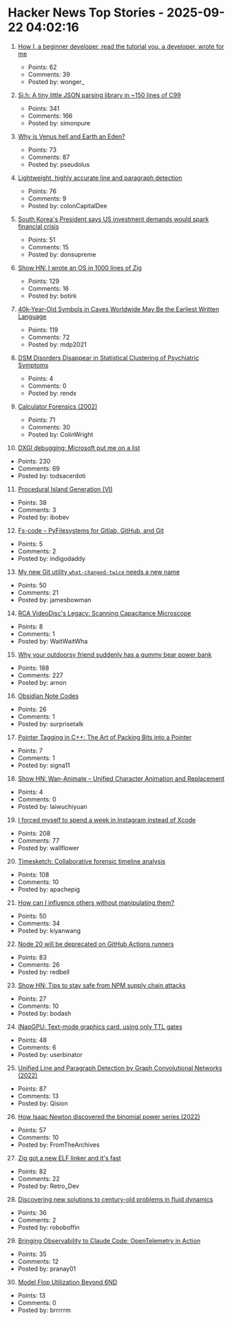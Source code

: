 # Hacker News Top Stories - 2025-09-22 04:02:16

1. [How I, a beginner developer, read the tutorial you, a developer, wrote for me](https://anniemueller.com/posts/how-i-a-non-developer-read-the-tutorial-you-a-developer-wrote-for-me-a-beginner)
   - Points: 62
   - Comments: 39
   - Posted by: wonger_

2. [Sj.h: A tiny little JSON parsing library in ~150 lines of C99](https://github.com/rxi/sj.h)
   - Points: 341
   - Comments: 166
   - Posted by: simonpure

3. [Why is Venus hell and Earth an Eden?](https://www.quantamagazine.org/why-is-venus-hell-and-earth-an-eden-20250915/)
   - Points: 73
   - Comments: 87
   - Posted by: pseudolus

4. [Lightweight, highly accurate line and paragraph detection](https://arxiv.org/abs/2203.09638)
   - Points: 76
   - Comments: 9
   - Posted by: colonCapitalDee

5. [South Korea's President says US investment demands would spark financial crisis](https://www.cnbc.com/2025/09/21/south-koreas-president-lee-trump-investment-financial-crisis.html)
   - Points: 51
   - Comments: 15
   - Posted by: donsupreme

6. [Show HN: I wrote an OS in 1000 lines of Zig](https://github.com/botirk38/OS-1000-lines-zig)
   - Points: 129
   - Comments: 16
   - Posted by: botirk

7. [40k-Year-Old Symbols in Caves Worldwide May Be the Earliest Written Language](https://www.openculture.com/2025/09/40000-year-old-symbols-found-in-caves-worldwide-may-be-the-earliest-written-language.html)
   - Points: 119
   - Comments: 72
   - Posted by: mdp2021

8. [DSM Disorders Disappear in Statistical Clustering of Psychiatric Symptoms](https://www.psychiatrymargins.com/p/traditional-dsm-disorders-dissolve?r=2wyot6&triedRedirect=true)
   - Points: 4
   - Comments: 0
   - Posted by: rendx

9. [Calculator Forensics (2002)](https://www.rskey.org/~mwsebastian/miscprj/results.htm)
   - Points: 71
   - Comments: 30
   - Posted by: ColinWright

10. [DXGI debugging: Microsoft put me on a list](https://slugcat.systems/post/25-09-21-dxgi-debugging-microsoft-put-me-on-a-list/)
   - Points: 230
   - Comments: 69
   - Posted by: todsacerdoti

11. [Procedural Island Generation (VI)](https://brashandplucky.com/2025/09/28/procedural-island-generation-vi.html)
   - Points: 38
   - Comments: 3
   - Posted by: ibobev

12. [Fs-code – PyFilesystems for Gitlab, GitHub, and Git](https://danjou.gitlab.io/fs-code/dev/codefs.html)
   - Points: 5
   - Comments: 2
   - Posted by: indigodaddy

13. [My new Git utility `what-changed-twice` needs a new name](https://blog.plover.com/2025/09/21/#what-changed-twice)
   - Points: 50
   - Comments: 21
   - Posted by: jamesbowman

14. [RCA VideoDisc's Legacy: Scanning Capacitance Microscope](https://spectrum.ieee.org/rca-videodisc)
   - Points: 8
   - Comments: 1
   - Posted by: WaitWaitWha

15. [Why your outdoorsy friend suddenly has a gummy bear power bank](https://www.theverge.com/tech/781387/backpacking-ultralight-haribo-power-bank)
   - Points: 188
   - Comments: 227
   - Posted by: arnon

16. [Obsidian Note Codes](https://ezhik.jp/obsidian/note-codes/)
   - Points: 26
   - Comments: 1
   - Posted by: surprisetalk

17. [Pointer Tagging in C++: The Art of Packing Bits into a Pointer](https://vectrx.substack.com/p/pointer-tagging-in-c-the-art-of-packing)
   - Points: 7
   - Comments: 1
   - Posted by: signa11

18. [Show HN: Wan-Animate – Unified Character Animation and Replacement](https://www.wananimate.net/)
   - Points: 4
   - Comments: 0
   - Posted by: laiwuchiyuan

19. [I forced myself to spend a week in Instagram instead of Xcode](https://www.pixelpusher.club/p/i-forced-myself-to-spend-a-week-in)
   - Points: 208
   - Comments: 77
   - Posted by: wallflower

20. [Timesketch: Collaborative forensic timeline analysis](https://github.com/google/timesketch)
   - Points: 108
   - Comments: 10
   - Posted by: apachepig

21. [How can I influence others without manipulating them?](https://andiroberts.com/leadership-questions/how-to-influence-others-without-manipulating)
   - Points: 50
   - Comments: 34
   - Posted by: kiyanwang

22. [Node 20 will be deprecated on GitHub Actions runners](https://github.blog/changelog/2025-09-19-deprecation-of-node-20-on-github-actions-runners/)
   - Points: 83
   - Comments: 26
   - Posted by: redbell

23. [Show HN: Tips to stay safe from NPM supply chain attacks](https://github.com/bodadotsh/npm-security-best-practices)
   - Points: 27
   - Comments: 10
   - Posted by: bodash

24. [INapGPU: Text-mode graphics card, using only TTL gates](https://github.com/Leoneq/iNapGPU)
   - Points: 48
   - Comments: 6
   - Posted by: userbinator

25. [Unified Line and Paragraph Detection by Graph Convolutional Networks (2022)](https://arxiv.org/abs/2503.05136)
   - Points: 87
   - Comments: 13
   - Posted by: Qision

26. [How Isaac Newton discovered the binomial power series (2022)](https://www.quantamagazine.org/how-isaac-newton-discovered-the-binomial-power-series-20220831/)
   - Points: 57
   - Comments: 10
   - Posted by: FromTheArchives

27. [Zig got a new ELF linker and it's fast](https://github.com/ziglang/zig/pull/25299)
   - Points: 82
   - Comments: 22
   - Posted by: Retro_Dev

28. [Discovering new solutions to century-old problems in fluid dynamics](https://deepmind.google/discover/blog/discovering-new-solutions-to-century-old-problems-in-fluid-dynamics/)
   - Points: 36
   - Comments: 2
   - Posted by: roboboffin

29. [Bringing Observability to Claude Code: OpenTelemetry in Action](https://signoz.io/blog/claude-code-monitoring-with-opentelemetry/)
   - Points: 35
   - Comments: 12
   - Posted by: pranay01

30. [Model Flop Utilization Beyond 6ND](https://jott.live/markdown/mfu)
   - Points: 13
   - Comments: 0
   - Posted by: brrrrrm

